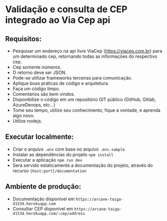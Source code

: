 # Validação e consulta de CEP integrado ao Via Cep api
## Requisitos:
- Pesquisar um endereço na api livre ViaCep (https://viacep.com.br) para um determinado cep, retornando todas as informações do respectivo cep.
- Cep somente números.
- O retorno deve ser JSON.
- Pode-se utilizar frameworks terceiras para comunicação.
- Aplique boas práticas de código e arquitetura.
- Faça um código limpo.
- Comentários são bem vindos.
- Disponibilize o código em um repositório GIT público (GitHub, Gitlab, AzureDevops, etc...)
- Tome seu tempo, utilize seu conhecimento, fique a vontade, e aprenda algo novo.
- Utilize nodejs.

## Executar localmente:
- Criar o arquivo `.env` com base no arquivo `.env.sample`
- Instalar as dependências do projeto `npm install`
- Executar a aplicação `npm run dev`
- Será servido estaticamente a documentação do projeto, através do recurso `{host:port}/documentation`

## Ambiente de produção:
- Documentação disponível em `https://arcane-taiga-41534.herokuapp.com`
- Consultar CEP disponível em `https://arcane-taiga-41534.herokuapp.com/:cep/address`
